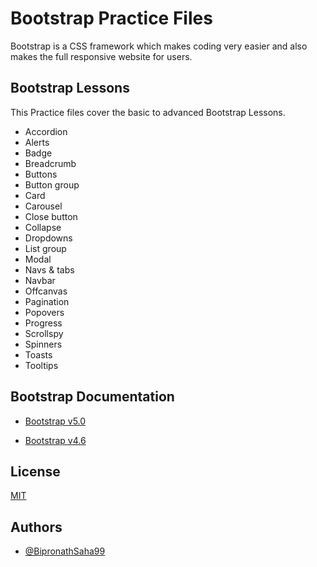 
# Bootstrap Practice Files

Bootstrap is a CSS framework which makes coding very easier 
and also makes the full responsive website for users.


## Bootstrap Lessons

This Practice files cover the basic to advanced Bootstrap 
Lessons.

- Accordion 
- Alerts
- Badge
- Breadcrumb
- Buttons
- Button group
- Card
- Carousel
- Close button
- Collapse
- Dropdowns
- List group
- Modal
- Navs & tabs
- Navbar
- Offcanvas
- Pagination
- Popovers
- Progress
- Scrollspy
- Spinners
- Toasts
- Tooltips

  
## Bootstrap Documentation

- [Bootstrap v5.0](https://getbootstrap.com/docs/5.0/getting-started/introduction/)

- [Bootstrap v4.6](https://getbootstrap.com/docs/4.6/getting-started/introduction/)

## License

[MIT](https://github.com/BipronathSaha99/BOOTSTRAP_Practice_Files/blob/main/LICENSE)

  
## Authors

- [@BipronathSaha99](https://github.com/BipronathSaha99/)

  
